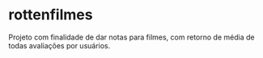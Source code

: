 # rottenfilmes
Projeto com finalidade de dar notas para filmes, com retorno de média de todas avaliações por usuários.
